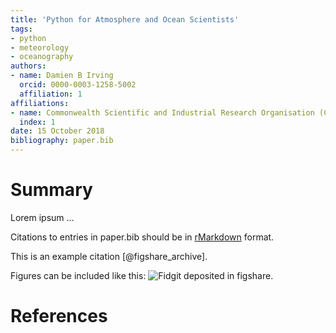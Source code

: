 ```yaml
---
title: 'Python for Atmosphere and Ocean Scientists'
tags:
- python
- meteorology
- oceanography
authors:
- name: Damien B Irving
  orcid: 0000-0003-1258-5002
  affiliation: 1
affiliations:
- name: Commonwealth Scientific and Industrial Research Organisation (CSIRO)
  index: 1
date: 15 October 2018
bibliography: paper.bib
---
```


# Summary

Lorem ipsum ...

Citations to entries in paper.bib should be in
[rMarkdown](http://rmarkdown.rstudio.com/authoring_bibliographies_and_citations.html)
format.

This is an example citation [@figshare_archive].

Figures can be included like this: ![Fidgit deposited in figshare.](figshare_article.png)

# References
